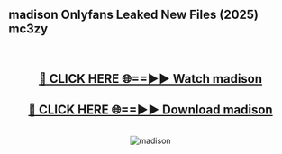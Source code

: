 <h2>madison Onlyfans Leaked New Files (2025) mc3zy</h2>
<br>
<div align="center">
<h2><a href="https://mediafiles.top/madison&ref=git" rel="nofollow">🔴 CLICK HERE 🌐==►► Watch madison</a></h2>
<h2><a href="https://mediafiles.top/madison&ref=git" rel="nofollow">🔴 CLICK HERE 🌐==►► Download madison</a></h2>
<br>
<a href="https://mediafiles.top/madison&ref=git" rel="nofollow" data-target="animated-image.originalLink"><img src="https://i.ibb.co.com/xMMVF88/686577567.gif" alt="madison" style="max-width: 100%; display: inline-block;" data-target="animated-image.originalImage"></a>
</div>
<br>
<br>